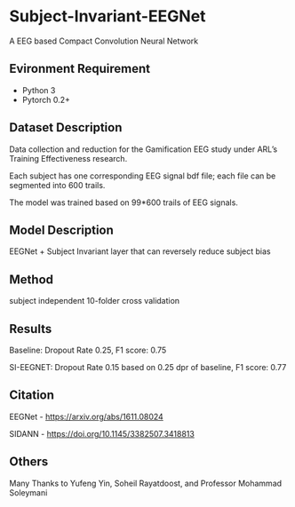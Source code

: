 # Subject-Invariant-EEGNet
A EEG based Compact Convolution Neural Network
## Evironment Requirement
* Python 3
* Pytorch 0.2+
## Dataset Description
Data collection and reduction for the Gamification EEG study under ARL’s Training Effectiveness research.

Each subject has one corresponding EEG signal bdf file; each file can be segmented into 600 trails.

The model was trained based on 99*600 trails of EEG signals.
## Model Description
EEGNet + Subject Invariant layer that can reversely reduce subject bias
## Method
subject independent 10-folder cross validation
## Results
Baseline: Dropout Rate 0.25, F1 score: 0.75

SI-EEGNET: Dropout Rate 0.15 based on 0.25 dpr of baseline, F1 score: 0.77
## Citation
EEGNet - https://arxiv.org/abs/1611.08024

SIDANN - https://doi.org/10.1145/3382507.3418813
## Others
Many Thanks to Yufeng Yin, Soheil Rayatdoost, and Professor Mohammad Soleymani
